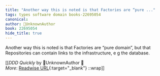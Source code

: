 ```yaml
---
title: "Another way this is noted is that Factories are “pure ..."
tags: types software domain books-22695054
canonical: 
author: UnknownAuthor
book: 22695054
hide_title: true
---
```


Another way this is noted is that Factories are “pure domain”, but that Repositories can contain links to the infrastructure, e g the database.


[[<cite>_DDD Quickly_</cite> by UnknownAuthor 📕<br>
_More_: [Readwise URL](https://readwise.io/open/446271392){:target="_blank"}
::wrap]]